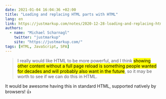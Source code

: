 ```yaml
---
date: 2021-01-04 16:04:36 +02:00
title: "Loading and replacing HTML parts with HTML"
lang: en
link: https://justmarkup.com/notes/2020-12-28-loading-and-replacing-html-parts-with-html/
authors:
  - name: "Michael Scharnagl"
    twitter: "justmarkup"
    site: "https://justmarkup.com/"
tags: [HTML, JavaScript, SPA]
---
```


> I really would like HTML to be more powerful, and I think <mark>showing other content without a full page reload is something people wanted for decades and will probably also want in the future</mark>, so it may be worth to see if we can do this in HTML.

It would be awesome having this in standard HTML, supported natively by browsers! 👍